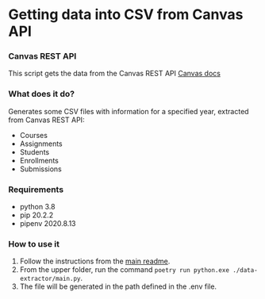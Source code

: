 # Getting data into CSV from Canvas API

### Canvas REST API

This script gets the data from the Canvas REST API
[Canvas docs](https://canvas.instructure.com/doc/api/)

### What does it do?

Generates some CSV files with information for a specified year, extracted from Canvas REST API:

-   Courses
-   Assignments
-   Students
-   Enrollments
-   Submissions

### Requirements

-   python 3.8
-   pip 20.2.2
-   pipenv 2020.8.13

### How to use it

1. Follow the instructions from the [main readme](../README.md).
1. From the upper folder, run the command `poetry run python.exe ./data-extractor/main.py`.
1. The file will be generated in the path defined in the .env file.

